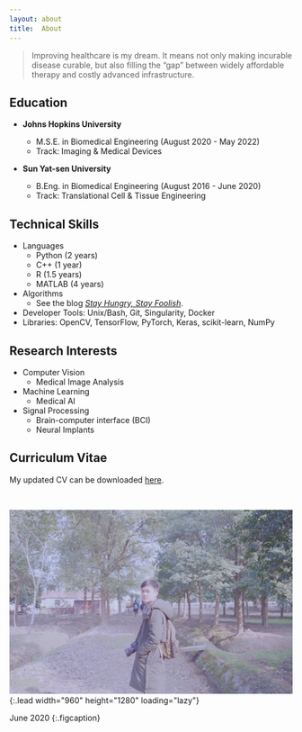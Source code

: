 ```yaml
---
layout: about
title:  About
---
```


> Improving healthcare is my dream. 
> It means not only making incurable disease curable, 
> but also filling the “gap” between widely affordable therapy and costly advanced infrastructure.

## Education
- **Johns Hopkins University**
  - M.S.E. in Biomedical Engineering (August 2020 - May 2022)
  - Track: Imaging & Medical Devices

- **Sun Yat-sen University**
  - B.Eng. in Biomedical Engineering (August 2016 - June 2020)
  - Track: Translational Cell & Tissue Engineering

## Technical Skills
- Languages
  - Python (2 years)
  - C++ (1 year)
  - R (1.5 years)
  - MATLAB (4 years)
- Algorithms
  - See the blog [*Stay Hungry, Stay Foolish*](https://chenyugoal.github.io/2021-10-26-stay-hungry-stay-foolish/).
- Developer Tools: Unix/Bash, Git, Singularity, Docker
- Libraries: OpenCV, TensorFlow, PyTorch, Keras, scikit-learn, NumPy

## Research Interests
- Computer Vision
  - Medical Image Analysis
- Machine Learning
  - Medical AI
- Signal Processing
  - Brain-computer interface (BCI)
  - Neural Implants
  
## Curriculum Vitae
My updated CV can be downloaded [here](\assets\cv\CV_Chenyu_Gao.pdf).

<br>

![Full-width image](/assets/img/about_photo_chenyu.jpg){:.lead width="960" height="1280" loading="lazy"}

June 2020
{:.figcaption}
